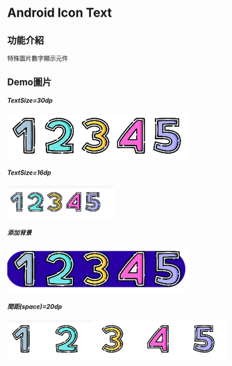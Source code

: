 # Android  Icon Text
## 功能介紹
特殊圖片數字顯示元件

## Demo圖片
##### TextSize=30dp
[![TextSize=30dp](https://github.com/CiaShangLin/AndroidIconText/blob/master/demo/origin.png?raw=true "TextSize=30dp")](https://github.com/CiaShangLin/AndroidIconText/blob/master/demo/origin.png?raw=true "TextSize=30dp")
##### TextSize=16dp
[![TextSize=16dp](https://github.com/CiaShangLin/AndroidIconText/blob/master/demo/textSize16dp.png?raw=true "TextSize=16dp")](https://github.com/CiaShangLin/AndroidIconText/blob/master/demo/textSize16dp.png?raw=true "TextSize=16dp")
##### 添加背景
[![添加背景](https://github.com/CiaShangLin/AndroidIconText/blob/master/demo/background.png?raw=true "添加背景")](https://github.com/CiaShangLin/AndroidIconText/blob/master/demo/background.png?raw=true "添加背景")
##### 間距(space)=20dp
[![間距20dp](https://github.com/CiaShangLin/AndroidIconText/blob/master/demo/sapce20dp.png?raw=true "間距20dp")](https://github.com/CiaShangLin/AndroidIconText/blob/master/demo/sapce20dp.png?raw=true "間距20dp")